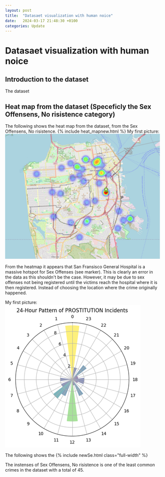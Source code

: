 ```yaml
---
layout: post
title:  "Datasaet visualization with human noice"
date:   2024-03-17 21:48:30 +0100
categories: Update
---
```



# Datasaet visualization with human noice


## Introduction to the dataset
The dataset 

## Heat map from the dataset (Speceficly the Sex Offensens, No risistence category)
The following shows the heat map from the dataset, from the Sex Offensens, No risistence. 
{% include heat_mapnew.html %}
My first picture:
![My first picture from week1](https://github.com/AndersNielsen77/AndersNielsen77.github.io/blob/main/docs/assets/images/mapweek8.jpeg?raw=true)



From the heatmap it appears that San Fransisco General Hospital is a massive hotspot for Sex Offenses (see marker). This is clearly an error in the data as this shouldn't be the case. However, it may be due to sex offenses not being registered until the victims reach the hospital where it is then registered. Instead of choosing the location where the crime originally happened.


My first picture:
![My first picture from week1](https://github.com/AndersNielsen77/AndersNielsen77.github.io/blob/main/docs/assets/images/week8.png?raw=true)


The following shows the
{% include newSe.html class="full-width" %}

The instenses of Sex Offensens, No risistence is one of the least common crimes in the dataset with a total of 45.  


